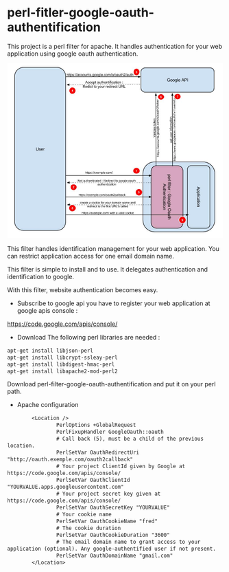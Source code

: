 perl-fitler-google-oauth-authentification
=========================================

This project is a perl filter for apache. It handles authentication for your web application using google oauth authentication.

![alt tag](https://raw.githubusercontent.com/fauguste/perl-fitler-google-oauth-authentification/master/schema%20mod%20perl%20google%20oauth.jpg)

This filter handles identification management for your web application. You can restrict application access for one email domain name.

This filter is simple to install and to use. It delegates authentication and identification to google.

With this filter, website authentication becomes easy. 

* Subscribe to google api you have to register your web application at google apis console : 
 
https://code.google.com/apis/console/

* Download The following perl libraries are needed :

```
apt-get install libjson-perl
apt-get install libcrypt-ssleay-perl
apt-get install libdigest-hmac-perl
apt-get install libapache2-mod-perl2
```

Download perl-filter-google-oauth-authentification and put it on your perl path.

* Apache configuration

```
        <Location />
                PerlOptions +GlobalRequest
                PerlFixupHandler GoogleOauth::oauth
                # Call back (5), must be a child of the previous location.
                PerlSetVar OauthRedirectUri "http://oauth.exemple.com/oauth2callback"
                # Your project ClientId given by Google at https://code.google.com/apis/console/
                PerlSetVar OauthClientId "YOURVALUE.apps.googleusercontent.com"
                # Your project secret key given at https://code.google.com/apis/console/
                PerlSetVar OauthSecretKey "YOURVALUE"
                # Your cookie name
                PerlSetVar OauthCookieName "fred"
                # The cookie duration
                PerlSetVar OauthCookieDuration "3600"
                # The email domain name to grant access to your application (optional). Any google-authentified user if not present.
                PerlSetVar OauthDomainName "gmail.com"
        </Location>
```
